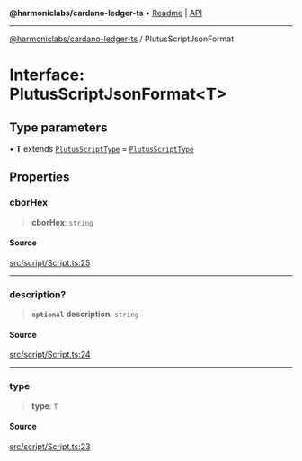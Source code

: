 **@harmoniclabs/cardano-ledger-ts** • [Readme](../Introduction.md) \| [API](../globals.md)

***

[@harmoniclabs/cardano-ledger-ts](../Introduction.md) / PlutusScriptJsonFormat

# Interface: PlutusScriptJsonFormat\<T\>

## Type parameters

• **T** extends [`PlutusScriptType`](../type-aliases/PlutusScriptType.md) = [`PlutusScriptType`](../type-aliases/PlutusScriptType.md)

## Properties

### cborHex

> **cborHex**: `string`

#### Source

[src/script/Script.ts:25](https://github.com/HarmonicLabs/cardano-ledger-ts/blob/d1659b0/src/script/Script.ts#L25)

***

### description?

> **`optional`** **description**: `string`

#### Source

[src/script/Script.ts:24](https://github.com/HarmonicLabs/cardano-ledger-ts/blob/d1659b0/src/script/Script.ts#L24)

***

### type

> **type**: `T`

#### Source

[src/script/Script.ts:23](https://github.com/HarmonicLabs/cardano-ledger-ts/blob/d1659b0/src/script/Script.ts#L23)
